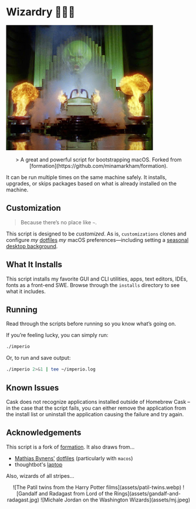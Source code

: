 # Wizardry 🧙🏾‍♂️

![The Wizard of Oz](assets/oz.jpg)

<div align="center">
> A great and powerful script for bootstrapping macOS. Forked from [formation](https://github.com/minamarkham/formation).
</div>

It can be run multiple times on the same machine safely. It installs, upgrades, or skips packages based on what is already installed on the machine.

## Customization

> Because there’s no place like `~`.

This script is designed to be _customized_. As is, `customizations` clones and configure _my_ [dotfiles](https://github.com/ndmekala/dotfiles) _my_ macOS preferences—including setting a [seasonal desktop background](https://github.com/ndmekala/bgs).

## What It Installs

This script installs my favorite GUI and CLI utilities, apps, text editors, IDEs, fonts as a front-end SWE. Browse through the `installs` directory to see what it includes.

## Running

Read through the scripts before running so you know what’s going on.

If you’re feeling lucky, you can simply run:

```sh
./imperio
```
Or, to run and save output:

```sh
./imperio 2>&1 | tee ~/imperio.log
```

## Known Issues

Cask does not recognize applications installed outside of Homebrew Cask – in the case that the script fails, you can either remove the application from the install list or uninstall the application causing the failure and try again.

## Acknowledgements

This script is a fork of [formation](https://github.com/minamarkham/formation). It also draws from…
- [Mathias Bynens'](https://github.com/mathiasbynens) [dotfiles](https://github.com/mathiasbynens/dotfiles) (particularly with `macos`)
- thoughtbot's [laptop](https://github.com/thoughtbot/laptop/)

Also, wizards of all stripes…
<div align="center">
![The Patil twins from the Harry Potter films](assets/patil-twins.webp)
![Gandalf and Radagast from Lord of the Rings](assets/gandalf-and-radagast.jpg)
![Michale Jordan on the Washington Wizards](assets/mj.jpeg)
</div>

